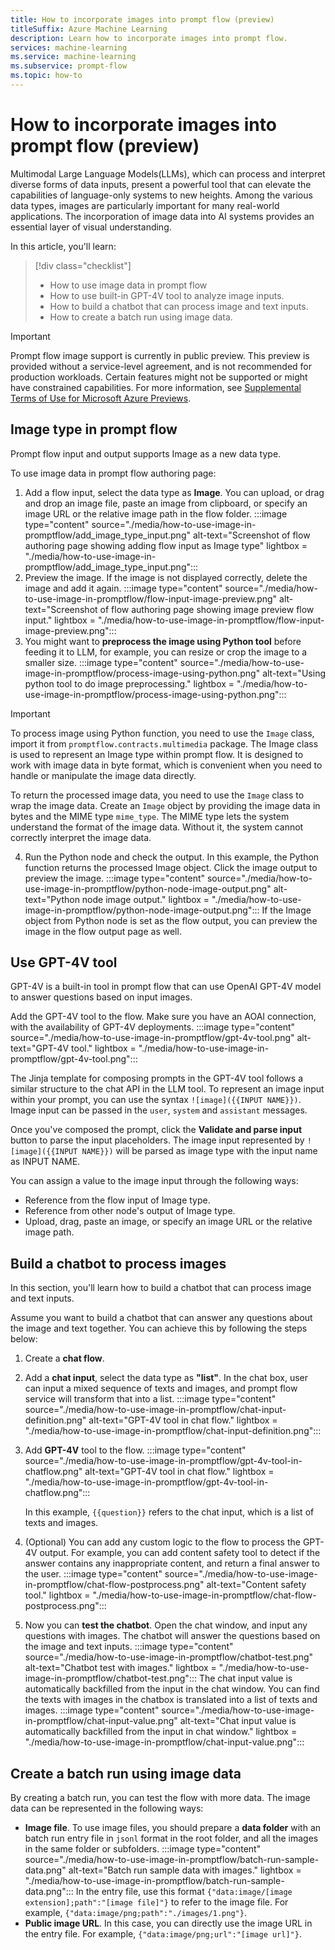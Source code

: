 ```yaml
---
title: How to incorporate images into prompt flow (preview)
titleSuffix: Azure Machine Learning
description: Learn how to incorporate images into prompt flow.
services: machine-learning
ms.service: machine-learning
ms.subservice: prompt-flow
ms.topic: how-to
---
```


# How to incorporate images into prompt flow (preview)
Multimodal Large Language Models(LLMs), which can process and interpret diverse forms of data inputs, present a powerful tool that can elevate the capabilities of language-only systems to new heights. Among the various data types, images are particularly important for many real-world applications. The incorporation of image data into AI systems provides an essential layer of visual understanding. 

In this article, you'll learn:
> [!div class="checklist"]
> * How to use image data in prompt flow
> * How to use built-in GPT-4V tool to analyze image inputs.
> * How to build a chatbot that can process image and text inputs.
> * How to create a batch run using image data.  

> [!IMPORTANT]
> Prompt flow image support is currently in public preview. This preview is provided without a service-level agreement, and is not recommended for production workloads. Certain features might not be supported or might have constrained capabilities.
> For more information, see [Supplemental Terms of Use for Microsoft Azure Previews](https://azure.microsoft.com/support/legal/preview-supplemental-terms/).

## Image type in prompt flow

Prompt flow input and output supports Image as a new data type. 

To use image data in prompt flow authoring page:
1. Add a flow input, select the data type as **Image**. You can upload, or drag and drop an image file, paste an image from clipboard, or specify an image URL or the relative image path in the flow folder.
   :::image type="content" source="./media/how-to-use-image-in-promptflow/add_image_type_input.png" alt-text="Screenshot of flow authoring page showing adding flow input as Image type" lightbox = "./media/how-to-use-image-in-promptflow/add_image_type_input.png":::
1. Preview the image. If the image is not displayed correctly, delete the image and add it again. 
      :::image type="content" source="./media/how-to-use-image-in-promptflow/flow-input-image-preview.png" alt-text="Screenshot of flow authoring page showing image preview flow input." lightbox = "./media/how-to-use-image-in-promptflow/flow-input-image-preview.png":::
2. You might want to **preprocess the image using Python tool** before feeding it to LLM, for example, you can resize or crop the image to a smaller size. 
   :::image type="content" source="./media/how-to-use-image-in-promptflow/process-image-using-python.png" alt-text="Using python tool to do image preprocessing." lightbox = "./media/how-to-use-image-in-promptflow/process-image-using-python.png":::
> [!IMPORTANT]
> To process image using Python function, you need to use the `Image` class, import it from `promptflow.contracts.multimedia` package. The Image class is used to represent an Image type within prompt flow. It is designed to work with image data in byte format, which is convenient when you need to handle or manipulate the image data directly.
>
> To return the processed image data, you need to use the `Image` class to wrap the image data. Create an `Image` object by providing the image data in bytes and the MIME type `mime_type`. The MIME type lets the system understand the format of the image data. Without it, the system cannot correctly interpret the image data.
4. Run the Python node and check the output. In this example, the Python function returns the processed Image object. Click the image output to preview the image.
   :::image type="content" source="./media/how-to-use-image-in-promptflow/python-node-image-output.png" alt-text="Python node image output." lightbox = "./media/how-to-use-image-in-promptflow/python-node-image-output.png"::: 
If the Image object from Python node is set as the flow output, you can preview the image in the flow output page as well.

## Use GPT-4V tool
GPT-4V is a built-in tool in prompt flow that can use OpenAI GPT-4V model to answer questions based on input images.

Add the GPT-4V tool to the flow. Make sure you have an AOAI connection, with the availability of GPT-4V deployments.
   :::image type="content" source="./media/how-to-use-image-in-promptflow/gpt-4v-tool.png" alt-text="GPT-4V tool." lightbox = "./media/how-to-use-image-in-promptflow/gpt-4v-tool.png":::

The Jinja template for composing prompts in the GPT-4V tool follows a similar structure to the chat API in the LLM tool. To represent an image input within your prompt, you can use the syntax `![image]({{INPUT NAME}})`. Image input can be passed in the `user`, `system` and `assistant` messages.

Once you've composed the prompt, click the **Validate and parse input** button to parse the input placeholders. The image input represented by `![image]({{INPUT NAME}})` will be parsed as image type with the input name as INPUT NAME. 

You can assign a value to the image input through the following ways:
- Reference from the flow input of Image type.
- Reference from other node's output of Image type.
- Upload, drag, paste an image, or specify an image URL or the relative image path.

## Build a chatbot to process images

In this section, you'll learn how to build a chatbot that can process image and text inputs. 

Assume you want to build a chatbot that can answer any questions about the image and text together. You can achieve this by following the steps below:
1. Create a **chat flow**.
1. Add a **chat input**, select the data type as **"list"**. In the chat box, user can input a mixed sequence of texts and images, and prompt flow service will transform that into a list.
   :::image type="content" source="./media/how-to-use-image-in-promptflow/chat-input-definition.png" alt-text="GPT-4V tool in chat flow." lightbox = "./media/how-to-use-image-in-promptflow/chat-input-definition.png":::  
1. Add **GPT-4V** tool to the flow.
    :::image type="content" source="./media/how-to-use-image-in-promptflow/gpt-4v-tool-in-chatflow.png" alt-text="GPT-4V tool in chat flow." lightbox = "./media/how-to-use-image-in-promptflow/gpt-4v-tool-in-chatflow.png":::  

    In this example,  `{{question}}` refers to the chat input, which is a list of texts and images. 
1. (Optional) You can add any custom logic to the flow to process the GPT-4V output. For example, you can add content safety tool to detect if the answer contains any inappropriate content, and return a final answer to the user. 
    :::image type="content" source="./media/how-to-use-image-in-promptflow/chat-flow-postprocess.png" alt-text="Content safety tool." lightbox = "./media/how-to-use-image-in-promptflow/chat-flow-postprocess.png":::
1. Now you can **test the chatbot**.  Open the chat window, and input any questions with images. The chatbot will answer the questions based on the image and text inputs. 
    :::image type="content" source="./media/how-to-use-image-in-promptflow/chatbot-test.png" alt-text="Chatbot test with images." lightbox = "./media/how-to-use-image-in-promptflow/chatbot-test.png":::
   The chat input value is automatically backfilled from the input in the chat window. You can find the texts with images in the chatbox is translated into a list of texts and images. 
    :::image type="content" source="./media/how-to-use-image-in-promptflow/chat-input-value.png" alt-text="Chat input value is automatically backfilled from the input in chat window." lightbox = "./media/how-to-use-image-in-promptflow/chat-input-value.png":::

## Create a batch run using image data
By creating a batch run, you can test the flow with more data. The image data can be represented in the following ways:
- **Image file**. To use image files, you should prepare a **data folder** with an batch run entry file in `jsonl` format in the root folder, and all the images in the same folder or subfolders.
   :::image type="content" source="./media/how-to-use-image-in-promptflow/batch-run-sample-data.png" alt-text="Batch run sample data with images." lightbox = "./media/how-to-use-image-in-promptflow/batch-run-sample-data.png":::
   In the entry file, use this format `{"data:image/[image extension];path":"[image file]"}` to refer to the image file. For example, `{"data:image/png;path":"./images/1.png"}`.
- **Public image URL**. In this case, you can directly use the image URL in the entry file. For example, `{"data:image/png;url":"[image url]"}`.
  

